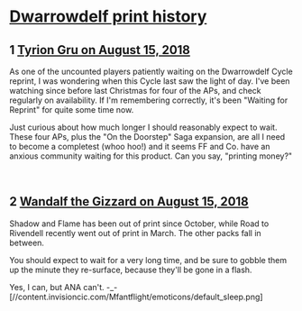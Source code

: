 # [Dwarrowdelf print history](https://community.fantasyflightgames.com/topic/281069-dwarrowdelf-print-history/)

## 1 [Tyrion Gru on August 15, 2018](https://community.fantasyflightgames.com/topic/281069-dwarrowdelf-print-history/?do=findComment&comment=3441879)

As one of the uncounted players patiently waiting on the Dwarrowdelf Cycle reprint, I was wondering when this Cycle last saw the light of day. I've been watching since before last Christmas for four of the APs, and check regularly on availability. If I'm remembering correctly, it's been "Waiting for Reprint" for quite some time now.

Just curious about how much longer I should reasonably expect to wait. These four APs, plus the "On the Doorstep" Saga expansion, are all I need to become a completest (whoo hoo!) and it seems FF and Co. have an anxious community waiting for this product. Can you say, "printing money?"

 

## 2 [Wandalf the Gizzard on August 15, 2018](https://community.fantasyflightgames.com/topic/281069-dwarrowdelf-print-history/?do=findComment&comment=3441920)

Shadow and Flame has been out of print since October, while Road to Rivendell recently went out of print in March. The other packs fall in between.

You should expect to wait for a very long time, and be sure to gobble them up the minute they re-surface, because they'll be gone in a flash.

Yes, I can, but ANA can't. -_- [//content.invisioncic.com/Mfantflight/emoticons/default_sleep.png]

